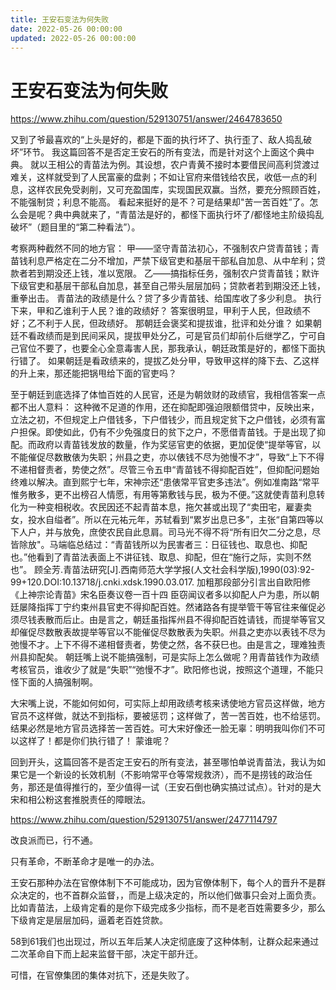 ```yaml
---
title: 王安石变法为何失败
date: 2022-05-26 00:00:00
updated: 2022-05-26 00:00:00
---
```


# 王安石变法为何失败

https://www.zhihu.com/question/529130751/answer/2464783650

又到了爷最喜欢的“上头是好的，都是下面的执行坏了、执行歪了、敌人捣乱破坏”环节。
我这篇回答不是否定王安石的所有变法，而是针对这个上面这个典中典。
就以王相公的青苗法为例。其设想，农户青黄不接时本要借民间高利贷渡过难关，这样就受到了人民富豪的盘剥；不如让官府来借钱给农民，收低一点的利息，这样农民免受剥削，又可充盈国库，实现国民双赢。当然，要充分照顾百姓，不能强制贷；利息不能高。
看起来挺好的是不？可是结果却"苦一苦百姓”了。怎么会是呢？典中典就来了，“青苗法是好的，都怪下面执行坏了/都怪地主阶级捣乱破坏”（题目里的“第二种看法”）。

考察两种截然不同的地方官：
甲——坚守青苗法初心，不强制农户贷青苗钱；青苗钱利息严格定在二分不增加，严禁下级官吏和基层干部私自加息、从中牟利；贷款者若到期没还上钱，准以宽限。
乙——搞指标任务，强制农户贷青苗钱；默许下级官吏和基层干部私自加息，甚至自己带头层层加码；贷款者若到期没还上钱，重拳出击。
青苗法的政绩是什么？贷了多少青苗钱、给国库收了多少利息。
执行下来，甲和乙谁利于人民？谁的政绩好？
答案很明显，甲利于人民，但政绩不好；乙不利于人民，但政绩好。
那朝廷会褒奖和提拔谁，批评和处分谁？
如果朝廷不看政绩而是到民间采风，提拔甲处分乙，可是官员们却前仆后继学乙，宁可自己官位不要了，也要全心全意毒害人民，那我承认，朝廷政策是好的，都怪下面执行错了。
如果朝廷是看政绩来的，提拔乙处分甲，导致甲这样的降下去、乙这样的升上来，那还能把锅甩给下面的官吏吗？

至于朝廷到底选择了体恤百姓的人民官，还是为朝敛财的政绩官，我相信答案一点都不出人意料：
这种微不足道的作用，还在抑配即强迫限额借贷中，反映出来，立法之初，不但规定上户借钱多，下户借钱少，而且规定贫下之户借钱，必须有富户担保。即使如此，仍有不少免强度日的贫下之户，不愿借青苗钱。于是出现了抑配。而政府以青苗钱发放的数量，作为奖惩官吏的依据，更加促使“提举等官，以不能催促尽数散俵为失职；州县之吏，亦以俵钱不尽为弛慢不才”，导致“上下不得不递相督责者，势使之然”。尽管三令五申“青苗钱不得抑配百姓”，但抑配问题始终难以解决。直到熙宁七年，宋神宗还“患俵常平官吏多违法”。例如准南路“常平惟务散多，更不出榜召人情愿，有用等第敷钱与民，极为不便。”这就使青苗利息转化为一种变相税收。农民因还不起青苗本息，拖欠甚或出现了“卖田宅，雇妻卖女，投水自缢者”。所以在元祐元年，苏轼看到“累岁出息已多”，主张“自第四等以下人户，并与放免，庶使农民自此息肩。司马光不得不将“所有旧欠二分之息，尽皆除放"。马端临总结过：“青苗钱所以为民害者三：日征钱也、取息也、抑配也。”他看到了青苗法表面上不讲征钱、取息、抑配，但在“施行之际，实则不然也”。
顾全芳.青苗法研究[J].西南师范大学学报(人文社会科学版),1990(03):92-99+120.DOI:10.13718/j.cnki.xdsk.1990.03.017.
加粗那段部分引言出自欧阳修《上神宗论青苗》宋名臣奏议卷一百十四
臣窃闻议者多以抑配人户为患，所以朝廷屡降指挥丁宁约束州县官吏不得抑配百姓。然诸路各有提举管干等官往来催促必须尽钱表散而后止。由是言之，朝廷虽指挥州县不得抑配百姓请钱，而提举等官又却催促尽数散表故提举等官以不能催促尽数散表为失职。州县之吏亦以表钱不尽为弛慢不才。上下不得不递相督责者，势使之然，各不获巳也。由是言之，理难独责州县抑配矣。
朝廷嘴上说不能搞强制，可是实际上怎么做呢？用青苗钱作为政绩考核官员，谁收少了就是“失职”“弛慢不才”。欧阳修也说，按照这个道理，不能只怪下面的人搞强制啊。

大宋嘴上说，不能如何如何，可实际上却用政绩考核来诱使地方官员这样做，地方官员不这样做，就达不到指标，要被惩罚；这样做了，苦一苦百姓，也不给惩罚。结果必然是地方官员选择苦一苦百姓。可大宋好像还一脸无辜：明明我叫你们不可以这样了！都是你们执行错了！
蒙谁呢？

回到开头，这篇回答不是否定王安石的所有变法，甚至哪怕单说青苗法，我认为如果它是一个新设的长效机制（不影响常平仓等常规救济），而不是捞钱的政治任务，那还是值得推行的，至少值得一试（王安石倒也确实搞过试点）。针对的是大宋和相公粉这套推脱责任的障眼法。

https://www.zhihu.com/question/529130751/answer/2477114797

改良派而已，行不通。

只有革命，不断革命才是唯一的办法。

王安石那种办法在官僚体制下不可能成功，因为官僚体制下，每个人的晋升不是群众决定的，也不首群众监督，，而是上级决定的，所以他们做事只会对上面负责。比如青苗法，上级肯定看的是你下级完成多少指标，而不是老百姓需要多少，那么下级肯定是层层加码，逼着老百姓贷款。

58到61我们也出现过，所以五年后某人决定彻底废了这种体制，让群众起来通过二次革命自下而上起来监督干部，决定干部升迁。

可惜，在官僚集团的集体对抗下，还是失败了。
